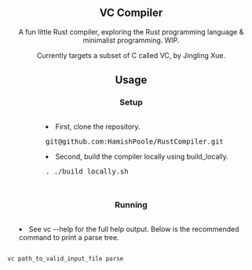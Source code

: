 <h2 align="center">VC Compiler</h2>
<p align="center"> A fun little Rust compiler, exploring the Rust programming language & minimalist programming.
WIP. 
</p>
<p align="center">Currently targets a subset of C called VC, by Jingling Xue. 
</p>
<h2 align="center">Usage</h2>

<h3 align="center">Setup</h3>
<div class="flex-container" style="display: flex; justify-content: center;">
<div class="flex-item" style="text-align: center;">
<ul style="list-style-position: inside; display: inline-block; text-align: left;">
<li>First, clone the repository.</li>
<pre>
git@github.com:HamishPoole/RustCompiler.git
</pre>
<li>Second, build the compiler locally using build_locally.</li>
<pre>
. ./build_locally.sh
</pre>
</ul>
</div>
</div>

<h3 align="center">Running</h3>
<div class="flex-container" style="display: flex; justify-content: center;">
<div class="flex-item" style="text-align: center;">
<ul style="list-style-position: inside; display: inline-block; text-align: left;">
<li> See vc --help for the full help output.  Below is the recommended command to print a parse tree.</li>
</ul>
</div>
</div>

```
vc path_to_valid_input_file parse
```
